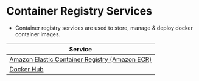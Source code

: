 # Container Registry Services
- Container registry services are used to store, manage & deploy docker container images.

| Service                                                                                                                                     |
|---------------------------------------------------------------------------------------------------------------------------------------------|
| [Amazon Elastic Container Registry (Amazon ECR)](https://github.com/Anshul619/AWS-Services/tree/main/3_ContainerOrchestration/AmazonECR.md) |
| [Docker Hub](https://hub.docker.com/)                                                                                                       |